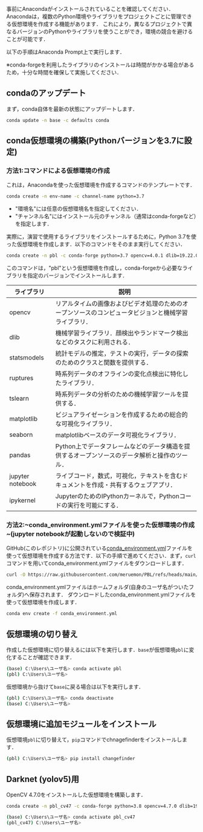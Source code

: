 事前にAnacondaがインストールされていることを確認してください．Anacondaは，複数のPython環境やライブラリをプロジェクトごとに管理できる仮想環境を作成する機能があります．
これにより，異なるプロジェクトで異なるバージョンのPythonやライブラリを使うことができ，環境の競合を避けることが可能です．

以下の手順はAnaconda Prompt上で実行します．

※conda-forgeを利用したライブラリのインストールは時間がかかる場合があるため，十分な時間を確保して実施してください．

## condaのアップデート

まず，conda自体を最新の状態にアップデートします．
```bash
conda update -n base -c defaults conda
```

## conda仮想環境の構築(Pythonバージョンを3.7に設定)

### 方法1:コマンドによる仮想環境の作成
これは，Anacondaを使った仮想環境を作成するコマンドのテンプレートです．
```bash
conda create -n env-name -c channel-name python=3.7
```
* "環境名"には任意の仮想環境名を指定してください．
* "チャンネル名"にはインストール元のチャンネル（通常はconda-forgeなど）を指定します．

実際に，演習で使用するライブラリをインストールするために，Python 3.7を使った仮想環境を作成します．以下のコマンドをそのまま実行してください．
```bash
conda create -n pbl -c conda-forge python=3.7 opencv=4.0.1 dlib=19.22.0 matplotlib=3.5.3 pandas notebook ipykernel ruptures seaborn statsmodels tslearn
```
このコマンドは，"pbl"という仮想環境を作成し，conda-forgeから必要なライブラリを指定のバージョンでインストールします．

| ライブラリ            | 説明                                                                                             |
|-----------------------|------------------------------------------------------------------------------------------------|
| opencv                | リアルタイムの画像およびビデオ処理のためのオープンソースのコンピュータビジョンと機械学習ライブラリ． |
| dlib                  | 機械学習ライブラリ．顔検出やランドマーク検出などのタスクに利用される．|
| statsmodels           | 統計モデルの推定，テストの実行，データの探索のためのクラスと関数を提供する．|
| ruptures              | 時系列データのオフラインの変化点検出に特化したライブラリ．|
| tslearn               | 時系列データの分析のための機械学習ツールを提供する．|
| matplotlib            | ビジュアライゼーションを作成するための総合的な可視化ライブラリ．|
| seaborn               | matplotlibベースのデータ可視化ライブラリ． |
| pandas                | Python上でデータフレームなどのデータ構造を提供するオープンソースのデータ解析と操作のツール．|
| jupyter notebook      | ライブコード，数式，可視化，テキストを含むドキュメントを作成・共有するウェブアプリ．|
| ipykernel             | JupyterのためのIPythonカーネルで，Pythonコードの実行を可能にする．|

### 方法2:~conda_environment.ymlファイルを使った仮想環境の作成~(jupyter notebookが起動しないので検証中)

GitHub(このレポジトリ)に公開されている[conda_environment.yml](conda_environment.yml)ファイルを使って仮想環境を作成する方法です．以下の手順で進めてください．まず，`curl`コマンドを用いてconda_environment.ymlファイルをダウンロードします．
```bash
curl -O https://raw.githubusercontent.com/meruemon/PBL/refs/heads/main/conda_environment.yml
```

conda_environment.ymlファイルはホームフォルダ(自身のユーザ名がついたフォルダ)へ保存されます．
ダウンロードしたconda_environment.ymlファイルを使って仮想環境を作成します．
```bash
conda env create -f conda_environment.yml
```

## 仮想環境の切り替え

作成した仮想環境に切り替えるには以下を実行します．`base`が仮想環境`pbl`に変化することが確認できます．
```bash
(base) C:\Users\ユーザ名> conda activate pbl
(pbl) C:\Users\ユーザ名>
```

仮想環境から抜けて`base`に戻る場合は以下を実行します．
```bash
(pbl) C:\Users\ユーザ名> conda deactivate
(base) C:\Users\ユーザ名>
```

## 仮想環境に追加モジュールをインストール

仮想環境`pbl`に切り替えて，`pip`コマンドでchnagefinderをインストールします．
```bash
(pbl) C:\Users\ユーザ名> pip install changefinder
```

## Darknet (yolov5)用

OpenCV 4.7.0をインストールした仮想環境を構築します．
```bash
conda create -n pbl_cv47 -c conda-forge python=3.8 opencv=4.7.0 dlib=19.22.0 matplotlib=3.5.3 pandas notebook ipykernel ruptures seaborn statsmodels tslearn labelimg
```

```bash
(base) C:\Users\ユーザ名> conda activate pbl_cv47
(pbl_cv47) C:\Users\ユーザ名>
```
